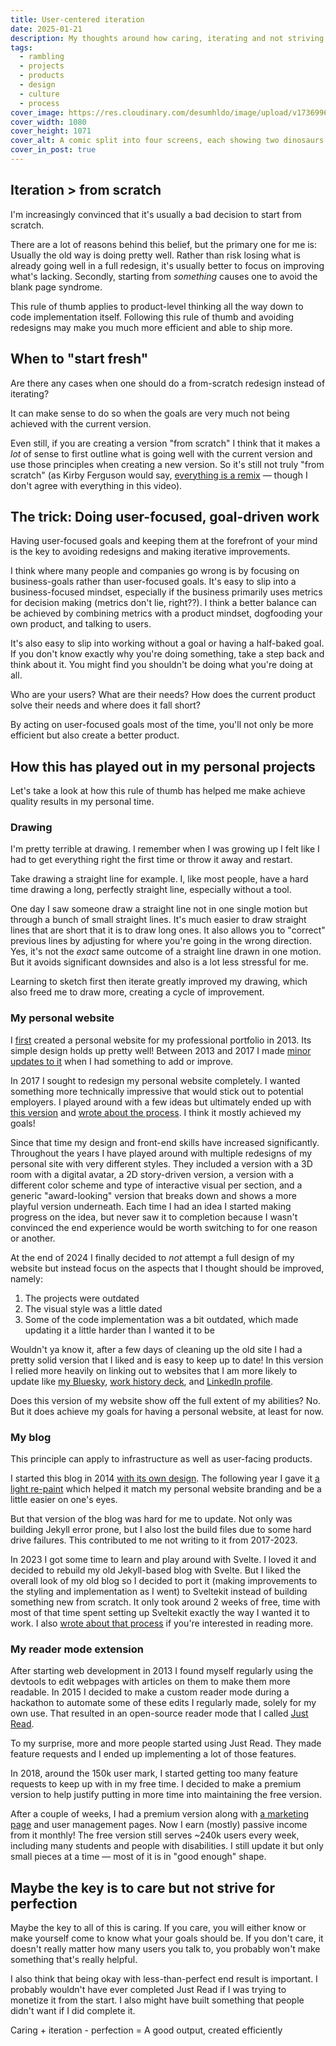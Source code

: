 ```yaml
---
title: User-centered iteration
date: 2025-01-21
description: My thoughts around how caring, iterating and not striving for perfection leads to great results.
tags:
  - rambling
  - projects
  - products
  - design
  - culture
  - process
cover_image: https://res.cloudinary.com/desumhldo/image/upload/v1736996846/focus_vgy19d.jpg
cover_width: 1080
cover_height: 1071
cover_alt: A comic split into four screens, each showing two dinosaurs. In the first there's a title of "brain" and a the first dinosaur says "focus on what's important." In the second the title says "depression" and the first dinosaur says "nothing is important." In the third the title says "anxiety" and the dinosaur says "everything is important". In the fourth the title says ADHD and the dinosaur says "what is focus?".
cover_in_post: true
---
```


## Iteration > from scratch

I'm increasingly convinced that it's usually a bad decision to start from scratch.

There are a lot of reasons behind this belief, but the primary one for me is: Usually the old way is doing pretty well. Rather than risk losing what is already going well in a full redesign, it's usually better to focus on improving what's lacking. Secondly, starting from _something_ causes one to avoid the blank page syndrome.

This rule of thumb applies to product-level thinking all the way down to code implementation itself. Following this rule of thumb and avoiding redesigns may make you much more efficient and able to ship more.

<span class="excerpt_marker"></span>

## When to "start fresh"

Are there any cases when one should do a from-scratch redesign instead of iterating?

It can make sense to do so when the goals are very much not being achieved with the current version.

Even still, if you are creating a version "from scratch" I think that it makes a _lot_ of sense to first outline what is going well with the current version and use those principles when creating a new version. So it's still not truly "from scratch" (as Kirby Ferguson would say, [everything is a remix](https://www.youtube.com/watch?v=X9RYuvPCQUA) — though I don't agree with everything in this video).

## The trick: Doing user-focused, goal-driven work

Having user-focused goals and keeping them at the forefront of your mind is the key to avoiding redesigns and making iterative improvements.

I think where many people and companies go wrong is by focusing on business-goals rather than user-focused goals. It's easy to slip into a business-focused mindset, especially if the business primarily uses metrics for decision making (metrics don't lie, right??). I think a better balance can be achieved by combining metrics with a product mindset, dogfooding your own product, and talking to users.

It's also easy to slip into working without a goal or having a half-baked goal. If you don't know exactly why you're doing something, take a step back and think about it. You might find you shouldn't be doing what you're doing at all.

Who are your users? What are their needs? How does the current product solve their needs and where does it fall short?

By acting on user-focused goals most of the time, you'll not only be more efficient but also create a better product.

## How this has played out in my personal projects

Let's take a look at how this rule of thumb has helped me make achieve quality results in my personal time.

### Drawing

I'm pretty terrible at drawing. I remember when I was growing up I felt like I had to get everything right the first time or throw it away and restart.

Take drawing a straight line for example. I, like most people, have a hard time drawing a long, perfectly straight line, especially without a tool.

One day I saw someone draw a straight line not in one single motion but through a bunch of small straight lines. It's much easier to draw straight lines that are short that it is to draw long ones. It also allows you to "correct" previous lines by adjusting for where you're going in the wrong direction. Yes, it's not the _exact_ same outcome of a straight line drawn in one motion. But it avoids significant downsides and also is a lot less stressful for me.

Learning to sketch first then iterate greatly improved my drawing, which also freed me to draw more, creating a cycle of improvement.

### My personal website

I [first](https://web.archive.org/web/20131004134705/http://zachsaucier.com/) created a personal website for my professional portfolio in 2013. Its simple design holds up pretty well! Between 2013 and 2017 I made [minor updates to it](https://web.archive.org/web/20161007032655/http://zachsaucier.com/) when I had something to add or improve.

In 2017 I sought to redesign my personal website completely. I wanted something more technically impressive that would stick out to potential employers. I played around with a few ideas but ultimately ended up with [this version](https://web.archive.org/web/20171005053121/https://zachsaucier.com/) and [wrote about the process](/blog/site-redesign-2017/). I think it mostly achieved my goals!

Since that time my design and front-end skills have increased significantly. Throughout the years I have played around with multiple redesigns of my personal site with very different styles. They included a version with a 3D room with a digital avatar, a 2D story-driven version, a version with a different color scheme and type of interactive visual per section, and a generic "award-looking" version that breaks down and shows a more playful version underneath. Each time I had an idea I started making progress on the idea, but never saw it to completion because I wasn't convinced the end experience would be worth switching to for one reason or another.

At the end of 2024 I finally decided to _not_ attempt a full design of my website but instead focus on the aspects that I thought should be improved, namely:

1. The projects were outdated
2. The visual style was a little dated
3. Some of the code implementation was a bit outdated, which made updating it a little harder than I wanted it to be

Wouldn't ya know it, after a few days of cleaning up the old site I had a pretty solid version that I liked and is easy to keep up to date! In this version I relied more heavily on linking out to websites that I am more likely to update like [my Bluesky](https://bsky.app/profile/zachsaucier.com), [work history deck](https://www.figma.com/deck/K4Z77gNLmWb6ADFMOA6UU5), and [LinkedIn profile](https://www.linkedin.com/in/zach-saucier-051aa171/).

Does this version of my website show off the full extent of my abilities? No. But it does achieve my goals for having a personal website, at least for now.

### My blog

This principle can apply to infrastructure as well as user-facing products.

I started this blog in 2014 [with its own design](https://web.archive.org/web/20140624003209/zachsaucier.com/blog). The following year I gave it [a light re-paint](https://web.archive.org/web/20150614052602/http://zachsaucier.com/blog/) which helped it match my personal website branding and be a little easier on one's eyes.

But that version of the blog was hard for me to update. Not only was building Jekyll error prone, but I also lost the build files due to some hard drive failures. This contributed to me not writing to it from 2017-2023.

In 2023 I got some time to learn and play around with Svelte. I loved it and decided to rebuild my old Jekyll-based blog with Svelte. But I liked the overall look of my old blog so I decided to port it (making improvements to the styling and implementation as I went) to Sveltekit instead of building something new from scratch. It only took around 2 weeks of free, time with most of that time spent setting up Sveltekit exactly the way I wanted it to work. I also [wrote about that process](/blog/blog-refresh-2023/) if you're interested in reading more.

### My reader mode extension

After starting web development in 2013 I found myself regularly using the devtools to edit webpages with articles on them to make them more readable. In 2015 I decided to make a custom reader mode during a hackathon to automate some of these edits I regularly made, solely for my own use. That resulted in an open-source reader mode that I called [Just Read](https://github.com/ZachSaucier/Just-Read/).

To my surprise, more and more people started using Just Read. They made feature requests and I ended up implementing a lot of those features.

In 2018, around the 150k user mark, I started getting too many feature requests to keep up with in my free time. I decided to make a premium version to help justify putting in more time into maintaining the free version.

After a couple of weeks, I had a premium version along with [a marketing page](https://justread.link/) and user management pages. Now I earn (mostly) passive income from it monthly! The free version still serves ~240k users every week, including many students and people with disabilities. I still update it but only small pieces at a time — most of it is in "good enough" shape.

## Maybe the key is to care but not strive for perfection

Maybe the key to all of this is caring. If you care, you will either know or make yourself come to know what your goals should be. If you don't care, it doesn't really matter how many users you talk to, you probably won't make something that's really helpful.

I also think that being okay with less-than-perfect end result is important. I probably wouldn't have ever completed Just Read if I was trying to monetize it from the start. I also might have built something that people didn't want if I did complete it.

Caring + iteration - perfection = A good output, created efficiently
